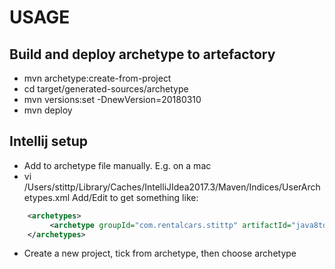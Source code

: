 # USAGE

## Build and deploy archetype to artefactory

- mvn archetype:create-from-project
- cd target/generated-sources/archetype
- mvn versions:set -DnewVersion=20180310
- mvn deploy

## Intellij setup

- Add to archetype file manually. E.g. on a mac
- vi /Users/stittp/Library/Caches/IntelliJIdea2017.3/Maven/Indices/UserArchetypes.xml
Add/Edit to get something like:
```xml
    <archetypes>
         <archetype groupId="com.rentalcars.stittp" artifactId="java8tddArchetype-archetype" version="20170310" />
    </archetypes>
```
- Create a new project, tick from archetype, then choose archetype
